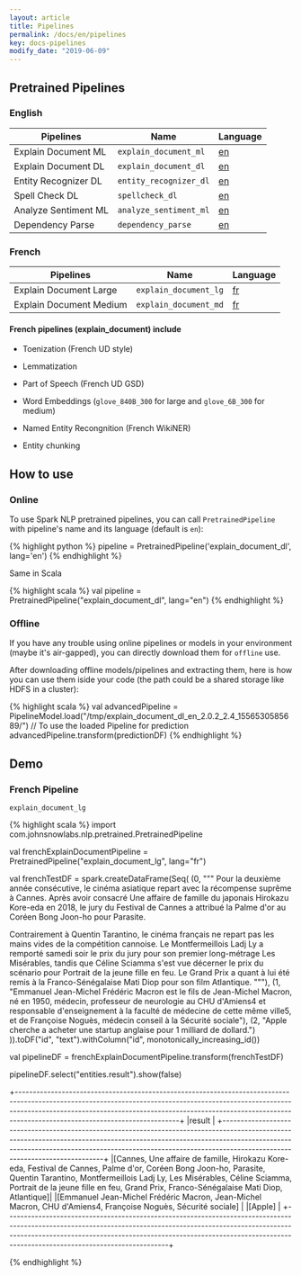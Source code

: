 ```yaml
---
layout: article
title: Pipelines
permalink: /docs/en/pipelines
key: docs-pipelines
modify_date: "2019-06-09"
---
```


## Pretrained Pipelines

### English

| Pipelines            | Name                   | Language                                                                                                                  |
| -------------------- | ---------------------- | ------------------------------------------------------------------------------------------------------------------------- |
| Explain Document ML  | `explain_document_ml`  | [en](https://s3.amazonaws.com/auxdata.johnsnowlabs.com/public/models/explain_document_ml_en_2.0.2_2.4_1556661821108.zip)  |
| Explain Document DL  | `explain_document_dl`  | [en](https://s3.amazonaws.com/auxdata.johnsnowlabs.com/public/models/explain_document_dl_en_2.0.2_2.4_1556530585689.zip)  |
| Entity Recognizer DL | `entity_recognizer_dl` | [en](https://s3.amazonaws.com/auxdata.johnsnowlabs.com/public/models/entity_recognizer_dl_en_2.0.0_2.4_1553230844671.zip) |
| Spell Check DL | `spellcheck_dl` | [en](https://s3.amazonaws.com/auxdata.johnsnowlabs.com/public/models/spellcheck_dl_en_2.0.2_2.4_1556479898829.zip)
| Analyze Sentiment ML | `analyze_sentiment_ml` | [en](https://s3.amazonaws.com/auxdata.johnsnowlabs.com/public/models/analyze_sentiment_ml_en_2.0.0_2.4_1553538566020.zip)
| Dependency Parse | `dependency_parse` | [en](https://s3.amazonaws.com/auxdata.johnsnowlabs.com/public/models/dependency_parse_en_2.0.2_2.4_1559024638093.zip)

### French

| Pipelines               | Name                  | Language                                                                                                                 |
| ----------------------- | --------------------- | ------------------------------------------------------------------------------------------------------------------------ |
| Explain Document Large  | `explain_document_lg` | [fr](https://s3.amazonaws.com/auxdata.johnsnowlabs.com/public/models/explain_document_lg_fr_2.0.2_2.4_1559054673712.zip) |
| Explain Document Medium | `explain_document_md` | [fr](https://s3.amazonaws.com/auxdata.johnsnowlabs.com/public/models/explain_document_md_fr_2.0.2_2.4_1559118515465.zip) |

#### French pipelines (explain_document) include

* Toenization (French UD style)

* Lemmatization

* Part of Speech (French UD GSD)

* Word Embeddings (`glove_840B_300` for large and `glove_6B_300` for medium)

* Named Entity Recongnition (French WikiNER)

* Entity chunking

## How to use

### Online

To use Spark NLP pretrained pipelines, you can call `PretrainedPipeline` with pipeline's name and its language (default is `en`):

{% highlight python %}
pipeline = PretrainedPipeline('explain_document_dl', lang='en')
{% endhighlight %}

Same in Scala

{% highlight scala %}
val pipeline = PretrainedPipeline("explain_document_dl", lang="en")
{% endhighlight %}

### Offline

If you have any trouble using online pipelines or models in your environment (maybe it's air-gapped), you can directly download them for `offline` use.

After downloading offline models/pipelines and extracting them, here is how you can use them iside your code (the path could be a shared storage like HDFS in a cluster):

{% highlight scala %}
val advancedPipeline = PipelineModel.load("/tmp/explain_document_dl_en_2.0.2_2.4_1556530585689/")
// To use the loaded Pipeline for prediction
advancedPipeline.transform(predictionDF)
{% endhighlight %}

## Demo

### French Pipeline

`explain_document_lg`

{% highlight scala %}
import com.johnsnowlabs.nlp.pretrained.PretrainedPipeline

val frenchExplainDocumentPipeline = PretrainedPipeline("explain_document_lg", lang="fr")

val frenchTestDF = spark.createDataFrame(Seq(
(0, """
Pour la deuxième année consécutive, le cinéma asiatique repart avec la récompense suprême à Cannes.
Après avoir consacré Une affaire de famille du japonais Hirokazu Kore-eda en 2018, le jury du Festival de Cannes a attribué la Palme d'or au Coréen Bong Joon-ho pour Parasite.

Contrairement à Quentin Tarantino, le cinéma français ne repart pas les mains vides de la compétition cannoise.
Le Montfermeillois Ladj Ly a remporté samedi soir le prix du jury pour son premier long-métrage Les Misérables, tandis que Céline Sciamma s'est vue décerner le prix du scénario pour Portrait de la jeune fille en feu. Le Grand Prix a quant à lui été remis à la Franco-Sénégalaise Mati Diop pour son film Atlantique.
"""),
(1, "Emmanuel Jean-Michel Frédéric Macron est le fils de Jean-Michel Macron, né en 1950, médecin, professeur de neurologie au CHU d'Amiens4 et responsable d'enseignement à la faculté de médecine de cette même ville5, et de Françoise Noguès, médecin conseil à la Sécurité sociale"),
(2, "Apple cherche a acheter une startup anglaise pour 1 milliard de dollard.")
)).toDF("id", "text").withColumn("id", monotonically_increasing_id())

val pipelineDF = frenchExplainDocumentPipeline.transform(frenchTestDF)

pipelineDF.select("entities.result").show(false)

+---------------------------------------------------------------------------------------------------------------------------------------------------------------------------------------------------------------------------------------------------------------------------------------+
|result                                                                                                                                                                                                                                                                                 |
+---------------------------------------------------------------------------------------------------------------------------------------------------------------------------------------------------------------------------------------------------------------------------------------+
|[Cannes, Une affaire de famille, Hirokazu Kore-eda, Festival de Cannes, Palme d'or, Coréen Bong Joon-ho, Parasite, Quentin Tarantino, Montfermeillois Ladj Ly, Les Misérables, Céline Sciamma, Portrait de la jeune fille en feu, Grand Prix, Franco-Sénégalaise Mati Diop, Atlantique]|
|[Emmanuel Jean-Michel Frédéric Macron, Jean-Michel Macron, CHU d'Amiens4, Françoise Noguès, Sécurité sociale]                                                                                                                                                                          |
|[Apple]                                                                                                                                                                                                                                                                                |
+---------------------------------------------------------------------------------------------------------------------------------------------------------------------------------------------------------------------------------------------------------------------------------------+

{% endhighlight %}